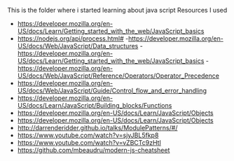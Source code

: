 This is the folder where i started learning about java script
Resources I used
- https://developer.mozilla.org/en-US/docs/Learn/Getting_started_with_the_web/JavaScript_basics
- https://nodejs.org/api/process.html#
-https://developer.mozilla.org/en-US/docs/Web/JavaScript/Data_structures
-https://developer.mozilla.org/en-US/docs/Learn/Getting_started_with_the_web/JavaScript_basics
-https://developer.mozilla.org/en-US/docs/Web/JavaScript/Reference/Operators/Operator_Precedence
- https://developer.mozilla.org/en-US/docs/Web/JavaScript/Guide/Control_flow_and_error_handling
- https://developer.mozilla.org/en-US/docs/Learn/JavaScript/Building_blocks/Functions
- https://developer.mozilla.org/en-US/docs/Learn/JavaScript/Objects
- https://developer.mozilla.org/en-US/docs/Learn/JavaScript/Objects
- http://darrenderidder.github.io/talks/ModulePatterns/#/
- https://www.youtube.com/watch?v=sjyJBL5fkp8
- https://www.youtube.com/watch?v=vZBCTc9zHtI
- https://github.com/mbeaudru/modern-js-cheatsheet